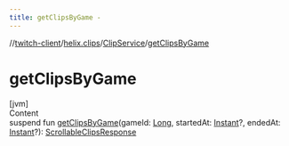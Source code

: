 ```yaml
---
title: getClipsByGame -
---
```

//[twitch-client](../../index.md)/[helix.clips](../index.md)/[ClipService](index.md)/[getClipsByGame](get-clips-by-game.md)



# getClipsByGame  
[jvm]  
Content  
suspend fun [getClipsByGame](get-clips-by-game.md)(gameId: [Long](https://kotlinlang.org/api/latest/jvm/stdlib/kotlin/-long/index.html), startedAt: [Instant](https://docs.oracle.com/javase/8/docs/api/java/time/Instant.html)?, endedAt: [Instant](https://docs.oracle.com/javase/8/docs/api/java/time/Instant.html)?): [ScrollableClipsResponse](../-scrollable-clips-response/index.md)  



